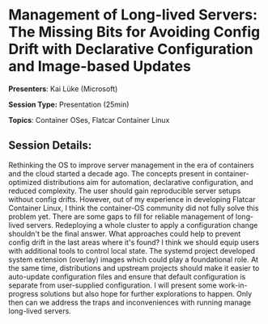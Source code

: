 # Management of Long-lived Servers: The Missing Bits for Avoiding Config Drift with Declarative Configuration and Image-based Updates 

**Presenters**: Kai Lüke (Microsoft)

**Session Type:** Presentation (25min)

**Topics**: Container OSes, Flatcar Container Linux

## Session Details:

Rethinking the OS to improve server management in the era of containers and the cloud started a decade ago. The concepts present in container-optimized distributions aim for automation, declarative configuration, and reduced complexity. The user should gain reproducible server setups without config drifts. However, out of my experience in developing Flatcar Container Linux, I think the container-OS community did not fully solve this problem yet. There are some gaps to fill for reliable management of long-lived servers. Redeploying a whole cluster to apply a configuration change shouldn't be the final answer. What approaches could help to prevent config drift in the last areas where it's found? I think we should equip users with additional tools to control local state. The systemd project developed system extension (overlay) images which could play a foundational role. At the same time, distributions and upstream projects should make it easier to auto-update configuration files and ensure that default configuration is separate from user-supplied configuration. I will present some work-in-progress solutions but also hope for further explorations to happen. Only then can we address the traps and inconveniences with running manage long-lived servers.
